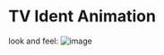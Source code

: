 # TV Ident Animation

look and feel:
![image](https://github.com/yeeshuen-c/Animation/assets/91144543/d954d315-fd04-4120-be41-74ba92248f18)
